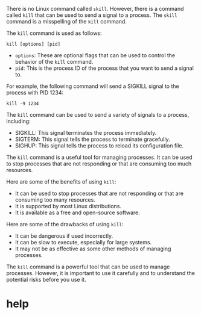 There is no Linux command called `skill`. However, there is a command called `kill` that can be used to send a signal to a process. The `skill` command is a misspelling of the `kill` command.

The `kill` command is used as follows:

```
kill [options] [pid]
```

* `options`: These are optional flags that can be used to control the behavior of the `kill` command.
* `pid`: This is the process ID of the process that you want to send a signal to.

For example, the following command will send a SIGKILL signal to the process with PID 1234:

```
kill -9 1234
```

The `kill` command can be used to send a variety of signals to a process, including:

* SIGKILL: This signal terminates the process immediately.
* SIGTERM: This signal tells the process to terminate gracefully.
* SIGHUP: This signal tells the process to reload its configuration file.

The `kill` command is a useful tool for managing processes. It can be used to stop processes that are not responding or that are consuming too much resources.

Here are some of the benefits of using `kill`:

* It can be used to stop processes that are not responding or that are consuming too many resources.
* It is supported by most Linux distributions.
* It is available as a free and open-source software.

Here are some of the drawbacks of using `kill`:

* It can be dangerous if used incorrectly.
* It can be slow to execute, especially for large systems.
* It may not be as effective as some other methods of managing processes.

The `kill` command is a powerful tool that can be used to manage processes. However, it is important to use it carefully and to understand the potential risks before you use it.



# help 

```

```
